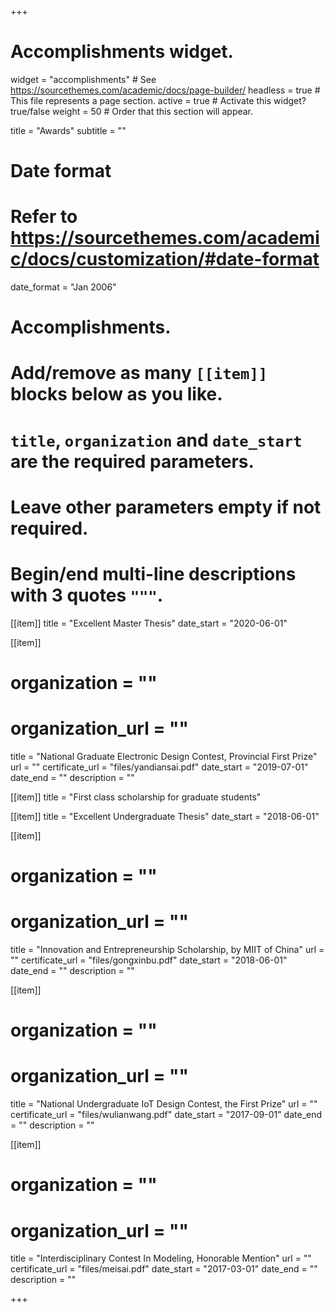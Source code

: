 +++
# Accomplishments widget.
widget = "accomplishments"  # See https://sourcethemes.com/academic/docs/page-builder/
headless = true  # This file represents a page section.
active = true  # Activate this widget? true/false
weight = 50  # Order that this section will appear.

title = "Awards"
subtitle = ""

# Date format
#   Refer to https://sourcethemes.com/academic/docs/customization/#date-format
date_format = "Jan 2006"

# Accomplishments.
#   Add/remove as many `[[item]]` blocks below as you like.
#   `title`, `organization` and `date_start` are the required parameters.
#   Leave other parameters empty if not required.
#   Begin/end multi-line descriptions with 3 quotes `"""`.

[[item]]
  title = "Excellent Master Thesis"
  date_start = "2020-06-01"
  
[[item]]
  # organization = ""
  # organization_url = ""
  title = "National Graduate Electronic Design Contest, Provincial First Prize"
  url = ""
  certificate_url = "files/yandiansai.pdf"
  date_start = "2019-07-01"
  date_end = ""
  description = ""
  
[[item]]
  title = "First class scholarship for graduate students"
  
  
[[item]]
  title = "Excellent Undergraduate Thesis"
  date_start = "2018-06-01"
  
[[item]]
  # organization = ""
  # organization_url = ""
  title = "Innovation and Entrepreneurship Scholarship, by MIIT of China"
  url = ""
  certificate_url = "files/gongxinbu.pdf"
  date_start = "2018-06-01"
  date_end = ""
  description = ""
  
[[item]]
  # organization = ""
  # organization_url = ""
  title = "National Undergraduate IoT Design Contest, the First Prize"
  url = ""
  certificate_url = "files/wulianwang.pdf"
  date_start = "2017-09-01"
  date_end = ""
  description = ""
  
[[item]]
  # organization = ""
  # organization_url = ""
  title = "Interdisciplinary Contest In Modeling, Honorable Mention"
  url = ""
  certificate_url = "files/meisai.pdf"
  date_start = "2017-03-01"
  date_end = ""
  description = ""

+++
